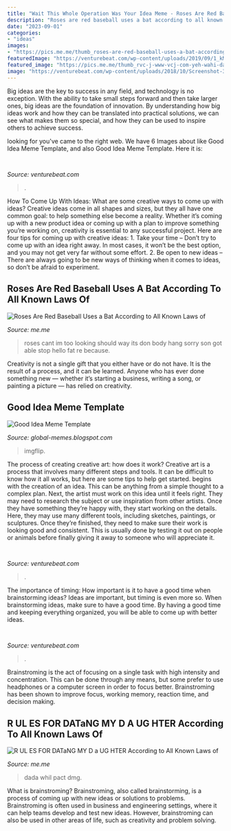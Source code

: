 ```yaml
---
title: "Wait This Whole Operation Was Your Idea Meme - Roses Are Red Baseball Uses A Bat According To All Known Laws Of"
description: "Roses are red baseball uses a bat according to all known laws of"
date: "2023-09-01"
categories:
- "ideas"
images:
- "https://pics.me.me/thumb_roses-are-red-baseball-uses-a-bat-according-to-all-63470064.png"
featuredImage: "https://venturebeat.com/wp-content/uploads/2019/09/1_kMYFQSwiaz2VjA0zIuvBvw.jpeg?w=800"
featured_image: "https://pics.me.me/thumb_rvc-j-www-vcj-com-yeh-wahi-dada-jihain-jinhone-yamraj-5114310.png"
image: "https://venturebeat.com/wp-content/uploads/2018/10/Screenshot-39.png?w=619"
---
```



Big ideas are the key to success in any field, and technology is no exception. With the ability to take small steps forward and then take larger ones, big ideas are the foundation of innovation. By understanding how big ideas work and how they can be translated into practical solutions, we can see what makes them so special, and how they can be used to inspire others to achieve success.

	

		
looking for  you've came to the right web. We have 6 Images about  like Good Idea Meme Template,  and also Good Idea Meme Template. Here it is:
		
    
## 

<img loading=lazy src="https://venturebeat.com/wp-content/uploads/2019/09/1_kMYFQSwiaz2VjA0zIuvBvw.jpeg?w=800" onerror="this.onerror=null;this.src='https://tse3.mm.bing.net/th?id=OIP.bmJJ0UfqEzqg_ys0PC528gHaD3&amp;pid=15.1';" alt="">

_Source: venturebeat.com_

>. 

	

How To Come Up With Ideas: What are some creative ways to come up with ideas?
Creative ideas come in all shapes and sizes, but they all have one common goal: to help something else become a reality. Whether it’s coming up with a new product idea or coming up with a plan to improve something you’re working on, creativity is essential to any successful project. Here are four tips for coming up with creative ideas: 1. Take your time – Don’t try to come up with an idea right away. In most cases, it won’t be the best option, and you may not get very far without some effort. 2. Be open to new ideas – There are always going to be new ways of thinking when it comes to ideas, so don’t be afraid to experiment. 
    
## Roses Are Red Baseball Uses A Bat According To All Known Laws Of

<img loading=lazy src="https://pics.me.me/thumb_roses-are-red-baseball-uses-a-bat-according-to-all-63470064.png" onerror="this.onerror=null;this.src='https://tse3.mm.bing.net/th?id=OIP.x0rGwq33VGlt2MdQodZxNwAAAA&amp;pid=15.1';" alt="Roses Are Red Baseball Uses a Bat According to All Known Laws of">

_Source: me.me_

>roses cant im too looking should way its don body hang sorry son got able stop hello fat re because. 

	

Creativity is not a single gift that you either have or do not have. It is the result of a process, and it can be learned. Anyone who has ever done something new — whether it’s starting a business, writing a song, or painting a picture — has relied on creativity.

    
## Good Idea Meme Template

<img loading=lazy src="https://i.imgflip.com/1wieyp.jpg" onerror="this.onerror=null;this.src='https://tse4.mm.bing.net/th?id=OIP.eY1mXGZDeEdvXIEEAAMfdgHaGG&amp;pid=15.1';" alt="Good Idea Meme Template">

_Source: global-memes.blogspot.com_

>imgflip. 

	

The process of creating creative art: how does it work?
Creative art is a process that involves many different steps and tools. It can be difficult to know how it all works, but here are some tips to help get started. 
 begins with the creation of an idea. This can be anything from a simple thought to a complex plan. Next, the artist must work on this idea until it feels right. They may need to research the subject or use inspiration from other artists. Once they have something they’re happy with, they start working on the details. Here, they may use many different tools, including sketches, paintings, or sculptures. Once they’re finished, they need to make sure their work is looking good and consistent. This is usually done by testing it out on people or animals before finally giving it away to someone who will appreciate it.

    
## 

<img loading=lazy src="https://venturebeat.com/wp-content/uploads/2018/07/firefox-rebranding-options1.jpg" onerror="this.onerror=null;this.src='https://tse4.mm.bing.net/th?id=OIP.CDQYa9BsGvu3-P5i6qGv6QHaFj&amp;pid=15.1';" alt="">

_Source: venturebeat.com_

>. 

	

The importance of timing: How important is it to have a good time when brainstorming ideas?
Ideas are important, but timing is even more so. When brainstorming ideas, make sure to have a good time. By having a good time and keeping everything organized, you will be able to come up with better ideas.

    
## 

<img loading=lazy src="https://venturebeat.com/wp-content/uploads/2018/10/Screenshot-39.png?w=619" onerror="this.onerror=null;this.src='https://tse1.mm.bing.net/th?id=OIP.HuzLSsJ18z9yKKJA2SWXiwHaEP&amp;pid=15.1';" alt="">

_Source: venturebeat.com_

>. 

	

Brainstroming is the act of focusing on a single task with high intensity and concentration. This can be done through any means, but some prefer to use headphones or a computer screen in order to focus better. Brainstroming has been shown to improve focus, working memory, reaction time, and decision making.

    
## R UL ES FOR DATaNG MY D A UG HTER According To All Known Laws Of

<img loading=lazy src="https://pics.me.me/thumb_rvc-j-www-vcj-com-yeh-wahi-dada-jihain-jinhone-yamraj-5114310.png" onerror="this.onerror=null;this.src='https://tse1.mm.bing.net/th?id=OIP.zhk9AsvzBPgGwSwaJK-8JQAAAA&amp;pid=15.1';" alt="R UL ES FOR DATaNG MY D a UG HTER According to All Known Laws of">

_Source: me.me_

>dada whil pact dmg. 

	

What is brainstroming?
Brainstroming, also called brainstorming, is a process of coming up with new ideas or solutions to problems. Brainstroming is often used in business and engineering settings, where it can help teams develop and test new ideas. However, brainstroming can also be used in other areas of life, such as creativity and problem solving.

